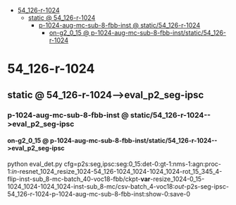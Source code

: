 <!-- MarkdownTOC -->

- [54_126-r-1024](#54_126_r_1024_)
    - [static       @ 54_126-r-1024](#static___54_126_r_102_4_)
        - [p-1024-aug-mc-sub-8-fbb-inst       @ static/54_126-r-1024](#p_1024_aug_mc_sub_8_fbb_inst___static_54_126_r_1024_)
            - [on-g2_0_15       @ p-1024-aug-mc-sub-8-fbb-inst/static/54_126-r-1024](#on_g2_0_15___p_1024_aug_mc_sub_8_fbb_inst_static_54_126_r_102_4_)

<!-- /MarkdownTOC -->

<a id="54_126_r_1024_"></a>
# 54_126-r-1024 
<a id="static___54_126_r_102_4_"></a>
## static       @ 54_126-r-1024-->eval_p2_seg-ipsc
<a id="p_1024_aug_mc_sub_8_fbb_inst___static_54_126_r_1024_"></a>
### p-1024-aug-mc-sub-8-fbb-inst       @ static/54_126-r-1024-->eval_p2_seg-ipsc
<a id="on_g2_0_15___p_1024_aug_mc_sub_8_fbb_inst_static_54_126_r_102_4_"></a>
#### on-g2_0_15       @ p-1024-aug-mc-sub-8-fbb-inst/static/54_126-r-1024-->eval_p2_seg-ipsc
python eval_det.py cfg=p2s:seg,ipsc:seg:0_15:det-0:gt-1:nms-1:agn:proc-1:_in_-resnet_1024_resize_1024-54_126-1024_1024-1024_1024-rot_15_345_4-flip-inst-sub_8-mc-batch_40-voc18-fbb/ckpt-__var__-resize_1024-0_15-1024_1024-1024_1024-inst-sub_8-mc/csv-batch_4-voc18:_out_-p2s-seg-ipsc-54_126-r-1024-p-1024-aug-mc-sub-8-fbb-inst:show-0:save-0

